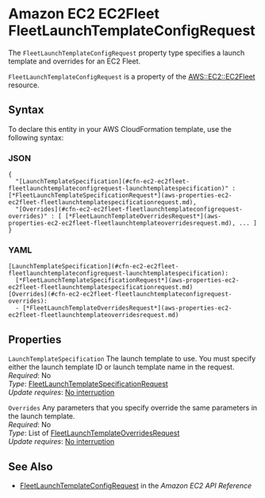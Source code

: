 # Amazon EC2 EC2Fleet FleetLaunchTemplateConfigRequest<a name="aws-properties-ec2-ec2fleet-fleetlaunchtemplateconfigrequest"></a>

<a name="aws-properties-ec2-ec2fleet-fleetlaunchtemplateconfigrequest-description"></a>The `FleetLaunchTemplateConfigRequest` property type specifies a launch template and overrides for an EC2 Fleet\.

<a name="aws-properties-ec2-ec2fleet-fleetlaunchtemplateconfigrequest-inheritance"></a> `FleetLaunchTemplateConfigRequest` is a property of the [AWS::EC2::EC2Fleet](aws-resource-ec2-ec2fleet.md) resource\.

## Syntax<a name="aws-properties-ec2-ec2fleet-fleetlaunchtemplateconfigrequest-syntax"></a>

To declare this entity in your AWS CloudFormation template, use the following syntax:

### JSON<a name="aws-properties-ec2-ec2fleet-fleetlaunchtemplateconfigrequest-syntax.json"></a>

```
{
  "[LaunchTemplateSpecification](#cfn-ec2-ec2fleet-fleetlaunchtemplateconfigrequest-launchtemplatespecification)" : [*FleetLaunchTemplateSpecificationRequest*](aws-properties-ec2-ec2fleet-fleetlaunchtemplatespecificationrequest.md),
  "[Overrides](#cfn-ec2-ec2fleet-fleetlaunchtemplateconfigrequest-overrides)" : [ [*FleetLaunchTemplateOverridesRequest*](aws-properties-ec2-ec2fleet-fleetlaunchtemplateoverridesrequest.md), ... ]
}
```

### YAML<a name="aws-properties-ec2-ec2fleet-fleetlaunchtemplateconfigrequest-syntax.yaml"></a>

```
[LaunchTemplateSpecification](#cfn-ec2-ec2fleet-fleetlaunchtemplateconfigrequest-launchtemplatespecification): 
  [*FleetLaunchTemplateSpecificationRequest*](aws-properties-ec2-ec2fleet-fleetlaunchtemplatespecificationrequest.md)
[Overrides](#cfn-ec2-ec2fleet-fleetlaunchtemplateconfigrequest-overrides): 
  - [*FleetLaunchTemplateOverridesRequest*](aws-properties-ec2-ec2fleet-fleetlaunchtemplateoverridesrequest.md)
```

## Properties<a name="aws-properties-ec2-ec2fleet-fleetlaunchtemplateconfigrequest-properties"></a>

`LaunchTemplateSpecification`  <a name="cfn-ec2-ec2fleet-fleetlaunchtemplateconfigrequest-launchtemplatespecification"></a>
The launch template to use\. You must specify either the launch template ID or launch template name in the request\.  
 *Required*: No  
 *Type*: [FleetLaunchTemplateSpecificationRequest](aws-properties-ec2-ec2fleet-fleetlaunchtemplatespecificationrequest.md)  
 *Update requires*: [No interruption](using-cfn-updating-stacks-update-behaviors.md#update-no-interrupt) 

`Overrides`  <a name="cfn-ec2-ec2fleet-fleetlaunchtemplateconfigrequest-overrides"></a>
Any parameters that you specify override the same parameters in the launch template\.  
 *Required*: No  
 *Type*: List of [FleetLaunchTemplateOverridesRequest](aws-properties-ec2-ec2fleet-fleetlaunchtemplateoverridesrequest.md)  
 *Update requires*: [No interruption](using-cfn-updating-stacks-update-behaviors.md#update-no-interrupt) 

## See Also<a name="aws-properties-ec2-ec2fleet-fleetlaunchtemplateconfigrequest-seealso"></a>
+ [FleetLaunchTemplateConfigRequest](https://docs.aws.amazon.com/AWSEC2/latest/APIReference/API_FleetLaunchTemplateConfigRequest.html) in the *Amazon EC2 API Reference*